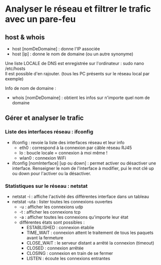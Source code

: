 # Analyser le réseau et filtrer le trafic avec un pare-feu

## host & whois
- host [nomDeDomaine] : donne l'IP associée
- host [ip] : donne le nom de domaine (ou un autre synonyme)

Une liste LOCALE de DNS est enregistrée sur l'ordinateur : sudo nano /etc/hosts  
Il est possible d'en rajouter. (tous les PC présents sur le réseau local par exemple)  

Info de nom de domaine :
- whois [nomDeDomaine] : obtient les infos sur n'importe quel nom de domaine

## Gérer et analyser le trafic
### Liste des interfaces réseau : ifconfig
- ifconfig : revoie la liste des interfaces réseau et leur info
  - eth0 : correspond à la connexion par câble réseau RJ45
  - lo : boucle locale = connexion à moi même !
  - wlan0 : connexion WiFi
- ifconfig [nomInterface] [up ou down] : permet activer ou désactiver une interface. Renseigner le nom de l'interface à modifier, pui le mot clé up ou down pour l'activer ou la désactiver.
### Statistiques sur le réseau : netstat
- netstat -i : affiche l'activité des différentes interface dans un tableau
- netstat -uta : lister toutes les connexions ouvertes
  - -u : afficher les connexions udp
  - -t : afficher les connexions tcp
  - -a : afficher toutes les connexions qu'importe leur état
  - différentes états sont possibles :
    - ESTABLISHED : connexion établie
    - TIME_WAIT : connexion attent le traitement de tous les paquets avant la fermeture
    - CLOSE_WAIT : le serveur distant a arrêté la connexion (timeout)
    - CLOSED : connexion arrêtée
    - CLOSING : connexion en train de se fermer
    - LISTEN : écoute les connexions entrantes
    
